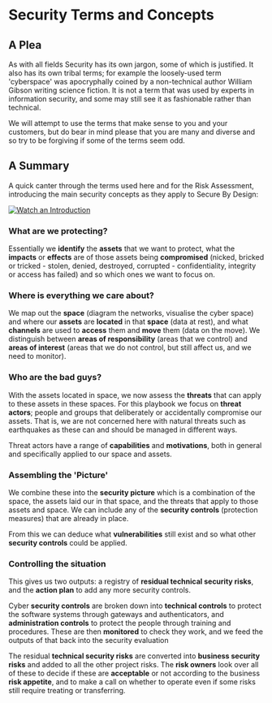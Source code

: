 # Security Terms and Concepts

## A Plea

As with all fields Security has its own jargon, some of which is justified. It also has its own tribal terms; for example the loosely-used term 'cyberspace' was apocryphally coined by a non-technical author William Gibson writing science fiction. It is not a term that was used by experts in information security, and some may still see it as fashionable rather than technical.

We will attempt to use the terms that make sense to you and your customers, but do bear in mind please that you are many and diverse and so try to be forgiving if some of the terms seem odd.

## A Summary

A quick canter through the terms used here and for the Risk Assessment, introducing the main security concepts as they apply to Secure By Design:

   [![Watch an Introduction](https://i.ytimg.com/vi/afbq4GgeKDM/hqdefault.jpg?sqp=-oaymwEXCNACELwBSFryq4qpAwkIARUAAIhCGAE=&rs=AOn4CLAi5g7rc558pzNFJmv-VEQkhPtfkg)](https://www.youtube.com/playlist?list=PLKjQAPJ7DIEpwAtzMKIRAiOrNvuk4qjWb)

### What are we protecting?

Essentially we **identify** the **assets** that we want to protect, what the **impacts** or **effects** are of those assets being **compromised** (nicked, bricked or tricked - stolen, denied, destroyed, corrupted - confidentiality, integrity or access has failed) and so which ones we want to focus on.

### Where is everything we care about?

We map out the **space** (diagram the networks, visualise the cyber space) and where our **assets** are **located** in that **space** (data at rest), and what **channels** are used to **access** them and **move** them (data on the move).  We distinguish between **areas of responsibility** (areas that we control) and **areas of interest** (areas that we do not control, but still affect us, and we need to monitor).

### Who are the bad guys?

With the assets located in space, we now assess the **threats**  that can apply to these assets in these spaces. For this playbook we focus on **threat actors**; people and groups that deliberately or accidentally compromise our assets.  That is, we are not concerned here with natural threats such as earthquakes as these can and should be managed in different ways.

Threat actors have a range of **capabilities** and **motivations**, both in general and specifically applied to our space and assets. 

### Assembling the 'Picture'

We combine these into the **security picture** which is a combination of the space, the assets laid our in that space, and the threats that apply to those assets and space.  We can include any of the **security controls** (protection measures) that are already in place.

From this we can deduce what **vulnerabilities** still exist and so what other **security controls** could be applied. 

### Controlling the situation

This gives us two outputs:  a registry of **residual technical security risks**, and the **action plan**  to add any more security controls.

Cyber **security controls** are broken down into **technical controls** to protect the software systems through gateways and authenticators, and **administration controls** to protect the people through training and procedures. These are then **monitored** to check they work, and we feed the outputs of that back into the security evaluation

The residual **technical security risks** are converted into **business security risks** and added to all the other project risks. The **risk owners** look over all of these to decide if these are **acceptable** or not according to the business **risk appetite**, and to make a call on whether to operate even if some risks still require treating or transferring.  

